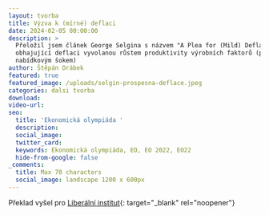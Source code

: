 ```yaml
---
layout: tvorba
title: Výzva k (mírné) deflaci
date: 2024-02-05 00:00:00
description: >
  Přeložil jsem článek George Selgina s názvem "A Plea for (Mild) Deflation"
  obhajující deflaci vyvolanou růstem produktivity výrobních faktorů (pozitivním
  nabídkovým šokem)
author: Štěpán Drábek
featured: true
featured_image: /uploads/selgin-prospesna-deflace.jpeg
categories: dalsi tvorba
download:
video-url:
seo:
  title: 'Ekonomická olympiáda '
  description:
  social_image:
  twitter_card:
  keywords: Ekonomická olympiáda, EO, EO 2022, EO22
  hide-from-google: false
_comments:
  title: Max 70 characters
  social_image: landscape 1200 x 600px
---
```

Překlad vyšel pro [Liberální institut](https://libinst.cz/vyzva-k-mirne-deflaci/){: target="_blank" rel="noopener"}